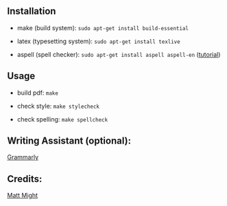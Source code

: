 Installation
------------

- make (build system): ```sudo apt-get install build-essential```

- latex (typesetting system): ```sudo apt-get install texlive```

- aspell (spell checker): ```sudo apt-get install aspell aspell-en``` ([tutorial](http://xahlee.info/comp/aspell_spell_checking.html))

Usage
------------

- build pdf: ```make```

- check style: ```make stylecheck```

- check spelling: ```make spellcheck```

Writing Assistant (optional): 
------------

[Grammarly](https://www.grammarly.com/)

Credits: 
------------

[Matt Might](http://matt.might.net/articles/shell-scripts-for-passive-voice-weasel-words-duplicates/)
